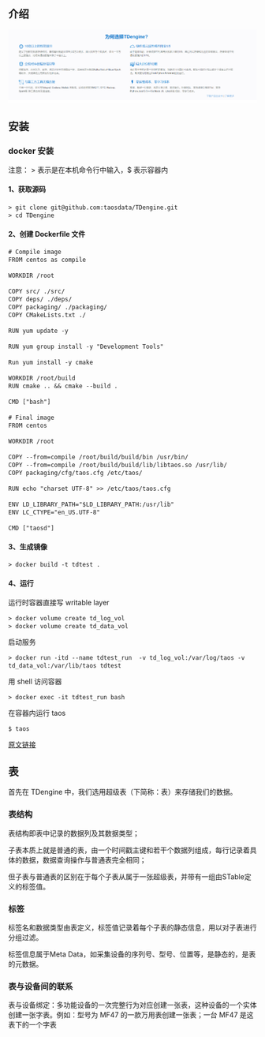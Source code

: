 ## 介绍

![TDengine官网介绍](/docs/images/TDengine.png)

## 安装

### docker 安装

注意： > 表示是在本机命令行中输入，$ 表示容器内

#### 1、获取源码

```
> git clone git@github.com:taosdata/TDengine.git
> cd TDengine
```

#### 2、创建 Dockerfile 文件

```
# Compile image
FROM centos as compile

WORKDIR /root

COPY src/ ./src/ 
COPY deps/ ./deps/
COPY packaging/ ./packaging/
COPY CMakeLists.txt ./

RUN yum update -y

RUN yum group install -y "Development Tools"

Run yum install -y cmake

WORKDIR /root/build
RUN cmake .. && cmake --build .

CMD ["bash"]

# Final image
FROM centos

WORKDIR /root

COPY --from=compile /root/build/build/bin /usr/bin/
COPY --from=compile /root/build/build/lib/libtaos.so /usr/lib/
COPY packaging/cfg/taos.cfg /etc/taos/

RUN echo "charset UTF-8" >> /etc/taos/taos.cfg

ENV LD_LIBRARY_PATH="$LD_LIBRARY_PATH:/usr/lib"
ENV LC_CTYPE="en_US.UTF-8"

CMD ["taosd"]
```

#### 3、生成镜像
```
> docker build -t tdtest .
```

#### 4、运行

运行时容器直接写 writable layer

```
> docker volume create td_log_vol
> docker volume create td_data_vol
```

启动服务

```
> docker run -itd --name tdtest_run  -v td_log_vol:/var/log/taos -v td_data_vol:/var/lib/taos tdtest
```

用 shell 访问容器
```
> docker exec -it tdtest_run bash
```

在容器内运行 taos

```
$ taos
```

[原文链接](https://blog.csdn.net/qishidiguadan/article/details/96284529)

## 表

首先在 TDengine 中，我们选用超级表（下简称：表）来存储我们的数据。

### 表结构

表结构即表中记录的数据列及其数据类型；

子表本质上就是普通的表，由一个时间戳主键和若干个数据列组成，每行记录着具体的数据，数据查询操作与普通表完全相同；

但子表与普通表的区别在于每个子表从属于一张超级表，并带有一组由STable定义的标签值。

### 标签

标签名和数据类型由表定义，标签值记录着每个子表的静态信息，用以对子表进行分组过滤。

标签信息属于Meta Data，如采集设备的序列号、型号、位置等，是静态的，是表的元数据。

### 表与设备间的联系

表与设备绑定：多功能设备的一次完整行为对应创建一张表，这种设备的一个实体创建一张字表。例如：型号为 MF47 的一款万用表创建一张表；一台 MF47 是这表下的一个字表
